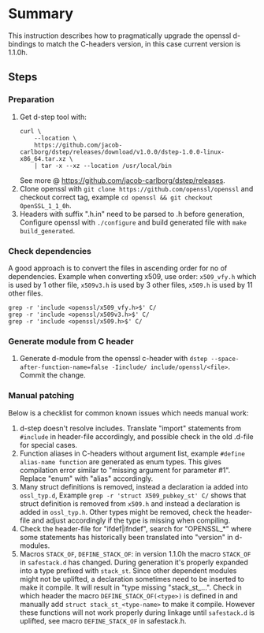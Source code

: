 # Summary

This instruction describes how to pragmatically upgrade the openssl d-bindings
to match the C-headers version, in this case current version is 1.1.0h.

## Steps

### Preparation

1. Get d-step tool with:
    ```
    curl \
        --location \
        https://github.com/jacob-carlborg/dstep/releases/download/v1.0.0/dstep-1.0.0-linux-x86_64.tar.xz \
        | tar -x --xz --location /usr/local/bin
    ```
   See more @ <https://github.com/jacob-carlborg/dstep/releases>.
2. Clone openssl with `git clone https://github.com/openssl/openssl` and
   checkout correct tag, example `cd openssl && git checkout OpenSSL_1_1_0h`.
3. Headers with suffix ".h.in" need to be parsed to .h before generation,
   Configure openssl with `./configure` and build generated file with
   `make build_generated`.

### Check dependencies

A good approach is to convert the files in ascending order for no of
dependencies. Example when converting x509, use order: `x509_vfy.h` which
is used by 1 other file, `x509v3.h` is used by 3 other files, `x509.h`
is used by 11 other files.

```
grep -r 'include <openssl/x509_vfy.h>$' C/
grep -r 'include <openssl/x509v3.h>$' C/
grep -r 'include <openssl/x509.h>$' C/
```

### Generate module from C header

1. Generate d-module from the openssl c-header with
   `dstep --space-after-function-name=false -Iinclude/ include/openssl/<file>`. Commit the change.

### Manual patching

Below is a checklist for common known issues which needs manual work:

1. d-step doesn't resolve includes. Translate "import" statements from
   `#include` in header-file accordingly, and possible check in the old .d-file
   for special cases.
2. Function aliases in C-headers without argument list, example
   `#define alias-name function` are generated as enum types. This gives
   compilation error similar to "missing argument for parameter #1".
   Replace "enum" with "alias" accordingly.
3. Many struct definitions is removed, instead a declaration ia added into
   `ossl_typ.d`, Example `grep -r 'struct X509_pubkey_st' C/` shows that struct
   definition is removed from `x509.h` and instead a declaration is added in
   `ossl_typ.h`. Other types might be removed, check the header-file and adjust
   accordingly if the type is missing when compiling.
4. Check the header-file for "ifdef|ifndef", search for "OPENSSL_*" where some
   statements has historically been translated into "version" in d-modules.
5. Macros `STACK_OF`, `DEFINE_STACK_OF`: in version 1.1.0h the macro `STACK_OF`
   in `safestack.d` has changed. During generation it's properly expanded into
   a type prefixed with `stack_st`. Since other dependent modules might not be
   uplifted, a declaration sometimes need to be inserted to make it
   compile. It will result in "type missing "stack_st_...". Check in which
   header the macro `DEFINE_STACK_OF(<type>)` is defined in and manually add
   `struct stack_st_<type-name>` to make it compile. However these functions
   will not work properly during linkage until `safestack.d` is uplifted,
   see macro `DEFINE_STACK_OF` in safestack.h.

